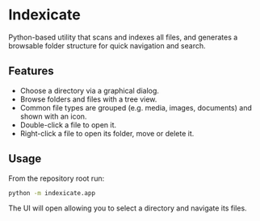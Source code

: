 # Indexicate

Python-based utility that scans and indexes all files, and generates a browsable folder structure for quick navigation and search.

## Features

- Choose a directory via a graphical dialog.
- Browse folders and files with a tree view.
- Common file types are grouped (e.g. media, images, documents) and shown with an icon.
- Double-click a file to open it.
- Right-click a file to open its folder, move or delete it.

## Usage

From the repository root run:

```bash
python -m indexicate.app
```

The UI will open allowing you to select a directory and navigate its files.
